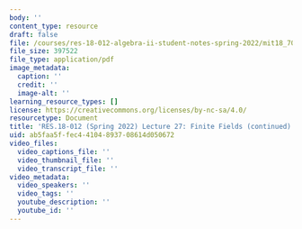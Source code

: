 ```yaml
---
body: ''
content_type: resource
draft: false
file: /courses/res-18-012-algebra-ii-student-notes-spring-2022/mit18_702s22_lect27.pdf
file_size: 397522
file_type: application/pdf
image_metadata:
  caption: ''
  credit: ''
  image-alt: ''
learning_resource_types: []
license: https://creativecommons.org/licenses/by-nc-sa/4.0/
resourcetype: Document
title: 'RES.18-012 (Spring 2022) Lecture 27: Finite Fields (continued)'
uid: ab5faa5f-fec4-4104-8937-08614d050672
video_files:
  video_captions_file: ''
  video_thumbnail_file: ''
  video_transcript_file: ''
video_metadata:
  video_speakers: ''
  video_tags: ''
  youtube_description: ''
  youtube_id: ''
---
```

